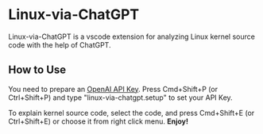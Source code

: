 # Linux-via-ChatGPT

Linux-via-ChatGPT is a vscode extension for analyzing Linux kernel source code with the help of ChatGPT.

## How to Use

You need to prepare an [OpenAI API Key]((https://platform.openai.com/signup)).
Press Cmd+Shift+P (or Ctrl+Shift+P) and type "linux-via-chatgpt.setup" to set your API Key.

To explain kernel source code, select the code, and press Cmd+Shift+E (or Ctrl+Shift+E) or choose it from right click menu.
**Enjoy!**
